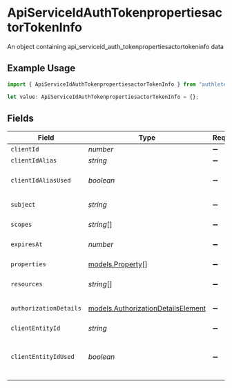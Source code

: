 # ApiServiceIdAuthTokenpropertiesactorTokenInfo

An object containing api_serviceid_auth_tokenpropertiesactortokeninfo data

## Example Usage

```typescript
import { ApiServiceIdAuthTokenpropertiesactorTokenInfo } from "authlete-typescript-sdk/models";

let value: ApiServiceIdAuthTokenpropertiesactorTokenInfo = {};
```

## Fields

| Field                                                                                                              | Type                                                                                                               | Required                                                                                                           | Description                                                                                                        |
| ------------------------------------------------------------------------------------------------------------------ | ------------------------------------------------------------------------------------------------------------------ | ------------------------------------------------------------------------------------------------------------------ | ------------------------------------------------------------------------------------------------------------------ |
| `clientId`                                                                                                         | *number*                                                                                                           | :heavy_minus_sign:                                                                                                 | The client id.                                                                                                     |
| `clientIdAlias`                                                                                                    | *string*                                                                                                           | :heavy_minus_sign:                                                                                                 | The alias of the client.                                                                                           |
| `clientIdAliasUsed`                                                                                                | *boolean*                                                                                                          | :heavy_minus_sign:                                                                                                 | Flag specifying if the alias was used to identify the client                                                       |
| `subject`                                                                                                          | *string*                                                                                                           | :heavy_minus_sign:                                                                                                 | the resource owner unique id                                                                                       |
| `scopes`                                                                                                           | *string*[]                                                                                                         | :heavy_minus_sign:                                                                                                 | The scopes granted on the token                                                                                    |
| `expiresAt`                                                                                                        | *number*                                                                                                           | :heavy_minus_sign:                                                                                                 | time which the token expires.                                                                                      |
| `properties`                                                                                                       | [models.Property](../models/property.md)[]                                                                         | :heavy_minus_sign:                                                                                                 | Extra properties associated with the token                                                                         |
| `resources`                                                                                                        | *string*[]                                                                                                         | :heavy_minus_sign:                                                                                                 | The array of the resources of the token.                                                                           |
| `authorizationDetails`                                                                                             | [models.AuthorizationDetailsElement](../models/authorizationdetailselement.md)                                     | :heavy_minus_sign:                                                                                                 | An object containing authorizationdetailselement data                                                              |
| `clientEntityId`                                                                                                   | *string*                                                                                                           | :heavy_minus_sign:                                                                                                 | The entity ID of the client.<br/>                                                                                  |
| `clientEntityIdUsed`                                                                                               | *boolean*                                                                                                          | :heavy_minus_sign:                                                                                                 | Flag which indicates whether the entity ID of the client was used when the request for the access token was made.<br/> |
